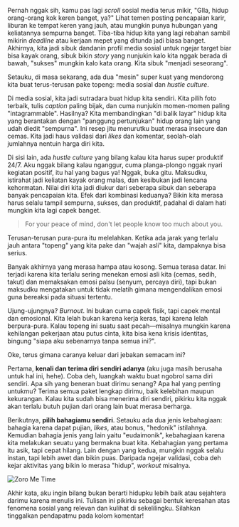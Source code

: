 Pernah nggak sih, kamu pas lagi _scroll_ sosial media terus mikir, "GIla, hidup orang-orang kok keren banget, ya?" Lihat temen posting pencapaian karir, liburan ke tempat keren yang jauh, atau mungkin punya hubungan yang keliatannya sempurna banget. Tiba-tiba hidup kita yang lagi rebahan sambil mikirin _deadline_ atau kerjaan mepet yang ditunda jadi biasa banget. Akhirnya, kita jadi sibuk dandanin profil media sosial untuk ngejar target biar bisa kayak orang, sibuk bikin _story_ yang nunjukin kalo kita nggak berada di bawah, "sukses" mungkin kalo kata orang. Kita sibuk "menjadi seseorang".

Setauku, di masa sekarang, ada dua "mesin" super kuat yang mendorong kita buat terus-terusan pake topeng: media sosial dan _hustle culture_.

Di media sosial, kita jadi sutradara buat hidup kita sendiri. Kita pilih foto terbaik, tulis _caption_ paling bijak, dan cuma nunjukin momen-momen paling "intagrammable". Hasilnya? Kita membandingkan "di balik layar" hidup kita yang berantakan dengan "panggung pertunjukan" hidup orang lain yang udah diedit "sempurna". Ini resep jitu menurutku buat merasa insecure dan cemas. Kita jadi haus validasi dari _likes_ dan komentar, seolah-olah jumlahnya nentuin harga diri kita.

Di sisi lain, ada _hustle culture_ yang bilang kalau kita harus super produktif 24/7. Aku nggak bilang kalau nganggur, cuma planga-plongo nggak nyari kegiatan positif, itu hal yang bagus ya! Nggak, buka gitu. Maksudku, istirahat jadi keliatan kayak orang malas, dan kesibukan jadi lencana kehormatan. Nilai diri kita jadi diukur dari seberapa sibuk dan seberapa banyak pencapaian kita. Efek dari kombinasi keduanya? Bikin kita merasa harus selalu tampil sempurna, sukses, dan produktif, padahal di dalam hati mungkin kita lagi capek banget.

> For your peace of mind, don't let people know too much about you.

Terusan-terusan pura-pura itu melelahkan. Ketika ada jarak yang terlalu jauh antara "topeng" yang kita pake dan "wajah asli" kita, dampaknya bisa serius.

Banyak akhirnya yang merasa hampa atau kosong. Semua terasa datar. Ini terjadi karena kita terlalu sering menekan emosi asli kita (cemas, sedih, takut) dan memaksakan emosi palsu (senyum, percaya diri), tapi bukan maksudku mengatakan untuk tidak melatih gimana mengendalikan emosi guna bereaksi pada situasi tertentu.

Ujung-ujungnya? _Burnout_. Ini bukan cuma capek fisik, tapi capek mental dan emosional. Kita lelah bukan karena kerja keras, tapi karena lelah berpura-pura. Kalau topeng ini suatu saat pecah—misalnya mungkin karena kehilangan pekerjaan atau putus cinta, kita bisa kena krisis identitas, bingung "siapa aku sebenarnya tanpa semua ini?".

Oke, terus gimana caranya keluar dari jebakan semacam ini?

Pertama, **kenali dan terima diri sendiri adanya** (aku juga masih berusaha untuk hal ini, hehe). Coba deh, luangkah waktu buat ngobrol sama diri sendiri. Apa sih yang beneran buat dirimu senang? Apa hal yang penting untukmu? Terima semua paket lengkap dirimu, baik kelebihan maupun kekurangan. Kalau kita sudah bisa menerima diri sendiri, pikirku kita nggak akan terlalu butuh pujian dari orang lain buat merasa berharga.

Berikutnya, **pilih bahagiamu sendiri**. Setauku ada dua jenis kebahagiaan: bahagia karena dapat pujian, *likes*, atau bonus, "hedonik" istilahnya. Kemudian bahagia jenis yang lain yaitu "eudaimonik", kebahagiaan karena kita melakukan seuatu yang bermakna buat kita. Kebahagian yang pertama itu asik, tapi cepat hilang. Lain dengan yang kedua, mungkin nggak selalu instan, tapi lebih awet dan bikin puas. Daripada ngejar validasi, coba deh kejar aktivitas yang bikin lo merasa "hidup", _workout_ misalnya.

![Zoro Me Time](zoro-me-time.jpg)

Akhir kata, aku ingin bilang bukan berarti hidupku lebih baik atau sejahtera darimu karena menulis ini. Tulisan ini pikirku sebagai bentuk keresahan atas fenomena sosial yang relevan dan kulihat di sekelilingku. Silahkan tinggalkan pendapatmu pada kolom komentar!
